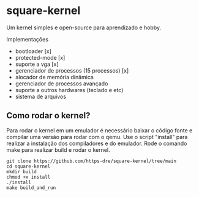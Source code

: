 # square-kernel

Um kernel simples e open-source para aprendizado e hobby.

Implementações

- bootloader [x]
- protected-mode [x]
- suporte a vga [x]
- gerenciador de processos (15 processos) [x]
- alocador de memória dinâmica
- gerenciador de processos avançado
- suporte a outros hardwares (teclado e etc)
- sistema de arquivos

## Como rodar o kernel?

Para rodar o kernel em um emulador é necessário baixar o código fonte e compilar uma versão para rodar com o qemu.
Use o script "install" para realizar a instalação dos compiladores e do emulador.
Rode o comando make para realizar build e rodar o kernel.

    git clone https://github.com/https-dre/square-kernel/tree/main
    cd square-kernel
    mkdir build
    chmod +x install
    ./install
    make build_and_run
